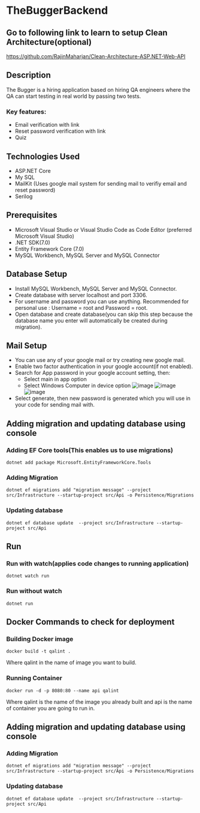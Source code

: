 # TheBuggerBackend
## Go to following link to learn to setup Clean Architecture(optional)
https://github.com/RajinMaharjan/Clean-Architecture-ASP.NET-Web-API
## Description
The Bugger is a hiring application based on hiring QA engineers where the QA can start testing in real world by passing two tests.
### Key features:
- Email verification with link
- Reset password verification with link
- Quiz

## Technologies Used
- ASP.NET Core
- My SQL
- MailKit (Uses google mail system for sending mail to verifiy email and reset password)
- Serilog

## Prerequisites
- Microsoft Visual Studio or Visual Studio Code as Code Editor (preferred Microsoft Visual Studio)
- .NET SDK(7.0)
- Entity Framework Core (7.0)
- MySQL Workbench, MySQL Server and MySQL Connector

## Database Setup
- Install MySQL Workbench, MySQL Server and MySQL Connector.
- Create database with server localhost and port 3306.
- For username and password you can use anything. Recommended for personal use : Username = root and Password = root.
- Open database and create database(you can skip this step because the database name you enter will automatically be created during migration).
  
## Mail Setup
- You can use any of your google mail or try creating new google mail.
- Enable two factor authentication in your google account(if not enabled).
- Search for App password in your google account setting, then:
    - Select main in app option
    - Select Windows Computer in device option
![image](https://github.com/RajinMaharjan/TheBuggerBackend/assets/46868526/2e525dd9-eba2-4841-b538-d767cc853ca8)
![image](https://github.com/RajinMaharjan/TheBuggerBackend/assets/46868526/c1055f08-e56e-423d-a8b6-f8be645c6ae8)
![image](https://github.com/RajinMaharjan/TheBuggerBackend/assets/46868526/c9cad2ce-73b9-4c24-a743-dfb14d311677)
- Select generate, then new password is generated which you will use in your code for sending mail with. 
 
## Adding migration and updating database using console 
### Adding EF Core tools(This enables us to use migrations)
    dotnet add package Microsoft.EntityFrameworkCore.Tools 
### Adding Migration
    dotnet ef migrations add "migration message" --project src/Infrastructure --startup-project src/Api -o Persistence/Migrations 
### Updating database
    dotnet ef database update  --project src/Infrastructure --startup-project src/Api 

## Run 
### Run with watch(applies code changes to running application)
    dotnet watch run
### Run without watch
    dotnet run 

## Docker Commands to check for deployment
### Building Docker image
    docker build -t qalint .
Where qalint in the name of image you want to build.

### Running Container
    docker run -d -p 8080:80 --name api qalint
Where qalint is the name of the image you already built and api is the name of container you are going to run in.
## Adding migration and updating database using console 
### Adding Migration
    dotnet ef migrations add "migration message" --project src/Infrastructure --startup-project src/Api -o Persistence/Migrations 
### Updating database
    dotnet ef database update  --project src/Infrastructure --startup-project src/Api
